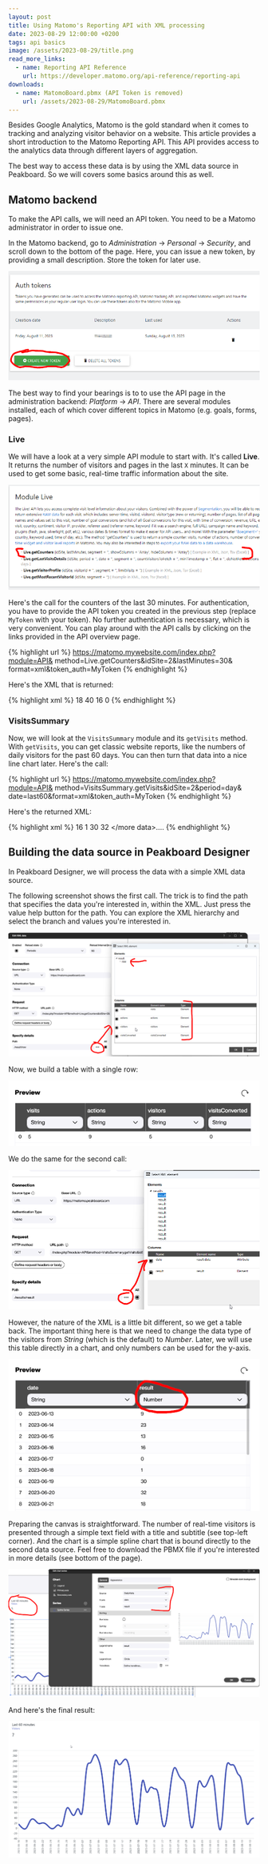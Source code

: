 ```yaml
---
layout: post
title: Using Matomo's Reporting API with XML processing
date: 2023-08-29 12:00:00 +0200
tags: api basics
image: /assets/2023-08-29/title.png
read_more_links:
  - name: Reporting API Reference
    url: https://developer.matomo.org/api-reference/reporting-api
downloads:
  - name: MatomoBoard.pbmx (API Token is removed)
    url: /assets/2023-08-29/MatomoBoard.pbmx
---
```

Besides Google Analytics, Matomo is the gold standard when it comes to tracking and analyzing visitor behavior on a website. This article provides a short introduction to the Matomo Reporting API. This API provides access to the analytics data through different layers of aggregation.

The best way to access these data is by using the XML data source in Peakboard. So we will covers some basics around this as well.

## Matomo backend

To make the API calls, we will need an API token. You need to be a Matomo administrator in order to issue one.

In the Matomo backend, go to *Administration* -> *Personal* -> *Security*, and scroll down to the bottom of the page. Here, you can issue a new token, by providing a small description. Store the token for later use.

![image](/assets/2023-08-29/010.png)

The best way to find your bearings is to to use the API page in the administration backend: *Platform* -> *API*. There are several modules installed, each of which cover different topics in Matomo (e.g. goals, forms, pages).


### Live

We will have a look at a very simple API module to start with. It's called **Live**. It returns the number of visitors and pages in the last `X` minutes. It can be used to get some basic, real-time traffic information about the site.

![image](/assets/2023-08-29/020.png)

Here's the call for the counters of the last 30 minutes. For authentication, you have to provide the API token you created in the previous step (replace `MyToken` with your token). No further authentication is necessary, which is very convenient. You can play around with the API calls by clicking on the links provided in the API overview page.

{% highlight url %}
https://matomo.mywebsite.com/index.php?module=API&
  method=Live.getCounters&idSite=2&lastMinutes=30&
  format=xml&token_auth=MyToken
{% endhighlight %}

Here's the XML that is returned:

{% highlight xml %}
<result>
	<row>
		<visits>18</visits>
		<actions>40</actions>
		<visitors>16</visitors>
		<visitsConverted>0</visitsConverted>
	</row>
</result>
{% endhighlight %}


### VisitsSummary

Now, we will look at the `VisitsSummary` module and its `getVisits` method. With `getVisits`, you can get classic website reports, like the numbers of daily visitors for the past 60 days. You can then turn that data into a nice line chart later. Here's the call:

{% highlight url %}
https://matomo.mywebsite.com/index.php?module=API&
  method=VisitsSummary.getVisits&idSite=2&period=day&
  date=last60&format=xml&token_auth=MyToken
{% endhighlight %}

Here's the returned XML:

{% highlight xml %}
<results>
	<result date="2023-06-16">16</result>
	<result date="2023-06-17"/>
	<result date="2023-06-18">1</result>
	<result date="2023-06-19">30</result>
	<result date="2023-06-20">32</result>
    </more data>....
</results>
{% endhighlight %}

## Building the data source in Peakboard Designer

In Peakboard Designer, we will process the data with a simple XML data source.

The following screenshot shows the first call. The trick is to find the path that specifies the data you're interested in, within the XML. Just press the value help button for the path. You can explore the XML hierarchy and select the branch and values you're interested in.

![image](/assets/2023-08-29/030.png)

Now, we build a table with a single row:

![image](/assets/2023-08-29/040.png)

We do the same for the second call:

![image](/assets/2023-08-29/050.png)

However, the nature of the XML is a little bit different, so we get a table back. The important thing here is that we need to change the data type of the visitors from *String* (which is the default) to *Number*. Later, we will use this table directly in a chart, and only numbers can be used for the y-axis.

![image](/assets/2023-08-29/060.png)

Preparing the canvas is straightforward. The number of real-time visitors is presented through a simple text field with a title and subtitle (see top-left corner). And the chart is a simple spline chart that is bound directly to the second data source. Feel free to download the PBMX file if you're interested in more details (see bottom of the page).

![image](/assets/2023-08-29/070.png)

And here's the final result:

![image](/assets/2023-08-29/080.png)
